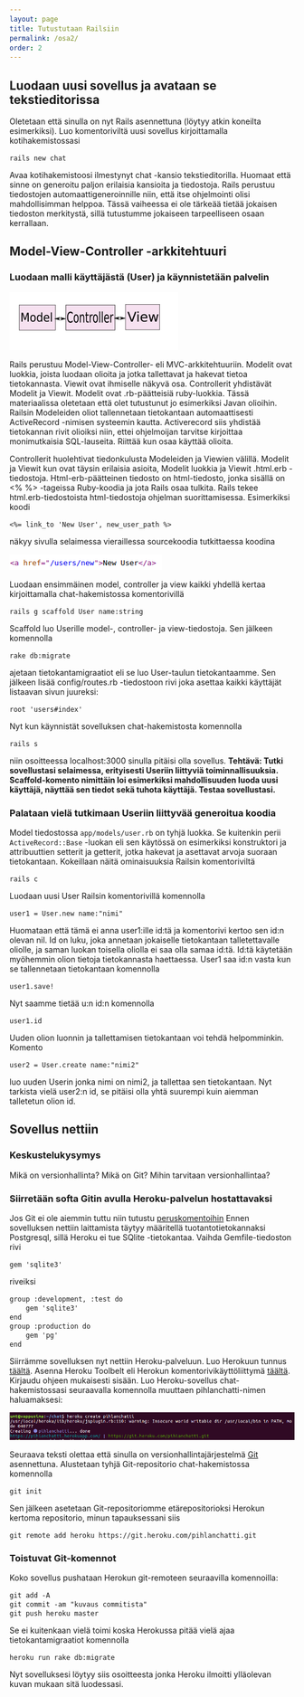 ```yaml
---
layout: page
title: Tutustutaan Railsiin
permalink: /osa2/
order: 2
---
```


## Luodaan uusi sovellus ja avataan se tekstieditorissa

Oletetaan että sinulla on nyt Rails asennettuna (löytyy atkin koneilta
esimerkiksi). Luo komentoriviltä uusi sovellus kirjoittamalla
kotihakemistossasi

    rails new chat

Avaa kotihakemistoosi ilmestynyt chat -kansio tekstieditorilla. Huomaat että sinne on
generoitu paljon erilaisia kansioita ja tiedostoja. Rails perustuu
tiedostojen automaattigeneroinnille niin, että itse ohjelmointi olisi
mahdollisimman helppoa. Tässä vaiheessa ei ole tärkeää tietää jokaisen
tiedoston merkitystä, sillä tutustumme jokaiseen tarpeelliseen osaan
kerrallaan.

## Model-View-Controller -arkkitehtuuri

### Luodaan malli käyttäjästä (User) ja käynnistetään palvelin

![](/img/toinenkuva.png)

Rails perustuu Model-View-Controller- eli MVC-arkkitehtuuriin. Modelit
ovat luokkia, joista luodaan olioita ja jotka tallettavat ja hakevat
tietoa tietokannasta. Viewit ovat ihmiselle näkyvä osa. Controllerit
yhdistävät Modelit ja Viewit. Modelit ovat .rb-päätteisiä
ruby-luokkia.  Tässä materiaalissa oletetaan että olet tutustunut jo
esimerkiksi Javan olioihin. Railsin Modeleiden oliot tallennetaan
tietokantaan automaattisesti ActiveRecord -nimisen systeemin
kautta. Activerecord siis yhdistää tietokannan rivit olioiksi niin,
ettei ohjelmoijan tarvitse kirjoittaa monimutkaisia
SQL-lauseita. Riittää kun osaa käyttää olioita.

Controllerit huolehtivat tiedonkulusta Modeleiden ja Viewien välillä.
Modelit ja Viewit kun ovat täysin erilaisia asioita, Modelit luokkia
ja Viewit .html.erb -tiedostoja. Html-erb-päätteinen tiedosto on
html-tiedosto, jonka sisällä on &lt;% %&gt; -tageissa Ruby-koodia ja
jota Rails osaa tulkita. Rails tekee html.erb-tiedostoista
html-tiedostoja ohjelman suorittamisessa. Esimerkiksi koodi

    <%= link_to 'New User', new_user_path %>

näkyy sivulla selaimessa vieraillessa sourcekoodia tutkittaessa
koodina

![](/img/linkkikoodi.png)

Luodaan ensimmäinen model, controller ja view kaikki yhdellä kertaa
kirjoittamalla chat-hakemistossa komentorivillä

    rails g scaffold User name:string

Scaffold luo Userille model-, controller- ja view-tiedostoja. Sen
jälkeen komennolla

    rake db:migrate

ajetaan tietokantamigraatiot eli se luo User-taulun
tietokantaamme. Sen jälkeen lisää config/routes.rb -tiedostoon rivi
joka asettaa kaikki käyttäjät listaavan sivun juureksi:

    root 'users#index'

Nyt kun käynnistät sovelluksen chat-hakemistosta komennolla

    rails s

niin osoitteessa localhost:3000 sinulla pitäisi olla sovellus.
**Tehtävä: Tutki sovellustasi selaimessa, erityisesti Useriin
liittyviä toiminnallisuuksia. Scaffold-komento nimittäin loi
esimerkiksi mahdollisuuden luoda uusi käyttäjä, näyttää sen tiedot
sekä tuhota käyttäjä. Testaa sovellustasi.**

### Palataan vielä tutkimaan Useriin liittyvää generoitua koodia

Model tiedostossa `app/models/user.rb` on tyhjä luokka. Se kuitenkin perii
`ActiveRecord::Base` -luokan eli sen käytössä on esimerkiksi konstruktori
ja attribuuttien setterit ja getterit, jotka hakevat ja asettavat arvoja
suoraan tietokantaan. Kokeillaan näitä ominaisuuksia Railsin
komentoriviltä

    rails c

Luodaan uusi User Railsin komentorivillä komennolla

    user1 = User.new name:"nimi"

Huomataan että tämä ei anna user1:ille id:tä ja komentorivi kertoo sen
id:n olevan nil. Id on luku, joka annetaan jokaiselle tietokantaan
talletettavalle oliolle, ja saman luokan toisella oliolla ei saa olla
samaa id:tä. Id:tä käytetään myöhemmin olion tietoja tietokannasta
haettaessa. User1 saa id:n vasta kun se tallennetaan tietokantaan
komennolla

    user1.save!

Nyt saamme tietää u:n id:n komennolla

    user1.id

Uuden olion luonnin ja tallettamisen tietokantaan voi tehdä
helpomminkin. Komento

    user2 = User.create name:"nimi2"

luo uuden Userin jonka nimi on nimi2, ja tallettaa sen tietokantaan. Nyt
tarkista vielä user2:n id, se pitäisi olla yhtä suurempi kuin aiemman
talletetun olion id.

## Sovellus nettiin

### Keskustelukysymys

Mikä on versionhallinta? Mikä on Git? Mihin tarvitaan versionhallintaa?

### Siirretään softa Gitin avulla Heroku-palvelun hostattavaksi

Jos Git ei ole aiemmin tuttu niin tutustu
[peruskomentoihin](https://confluence.atlassian.com/bitbucketserver/basic-git-commands-776639767.html)
Ennen sovelluksen nettiin laittamista täytyy määritellä
tuotantotietokannaksi Postgresql, sillä Heroku ei tue SQlite
-tietokantaa. Vaihda Gemfile-tiedoston rivi

    gem 'sqlite3'

riveiksi

    group :development, :test do
        gem 'sqlite3'
    end
    group :production do
        gem 'pg'
    end

Siirrämme sovelluksen nyt nettiin Heroku-palveluun. Luo Herokuun
tunnus [täältä](https://signup.heroku.com/). Asenna Heroku Toolbelt
eli Herokun komentorivikäyttöliittymä
[täältä](https://toolbelt.heroku.com/).  Kirjaudu ohjeen mukaisesti
sisään. Luo Heroku-sovellus chat-hakemistossasi seuraavalla komennolla
muuttaen pihlanchatti-nimen haluamaksesi:

![](/img/herokucreate.png)

Seuraava teksti olettaa että sinulla on versionhallintajärjestelmä
[Git](https://git-scm.com/) asennettuna. Alustetaan tyhjä
Git-repositorio chat-hakemistossa komennolla

    git init

Sen jälkeen asetetaan Git-repositoriomme etärepositorioksi Herokun
kertoma repositorio, minun tapauksessani siis

    git remote add heroku https://git.heroku.com/pihlanchatti.git

### Toistuvat Git-komennot

Koko sovellus pushataan Herokun git-remoteen seuraavilla komennoilla:

    git add -A
    git commit -am "kuvaus commitista"
    git push heroku master

Se ei kuitenkaan vielä toimi koska Herokussa pitää vielä ajaa
tietokantamigraatiot komennolla

    heroku run rake db:migrate

Nyt sovelluksesi löytyy siis osoitteesta jonka Heroku ilmoitti
ylläolevan kuvan mukaan sitä luodessasi.
